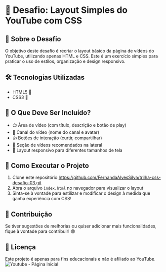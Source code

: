 # 🎯 Desafio: Layout Simples do YouTube com CSS

## 📌 Sobre o Desafio
O objetivo deste desafio é recriar o layout básico da página de vídeos do YouTube, utilizando apenas HTML e CSS. Este é um exercício simples para praticar o uso de estilos, organização e design responsivo.

## 🛠 Tecnologias Utilizadas
- HTML5 📄
- CSS3 🎨

## 📌 O Que Deve Ser Incluído?
- 📺 Área de vídeo (com título, descrição e botão de play)
- 👤 Canal do vídeo (nome do canal e avatar)
- 👍 Botões de interação (curtir, compartilhar)
- 📜 Seção de vídeos recomendados na lateral
- 🧭 Layout responsivo para diferentes tamanhos de tela


## 🚀 Como Executar o Projeto
1. Clone este repositório  https://github.com/FernandaAlvesSilva/trilha-css-desafio-03.git
2. Abra o arquivo `index.html` no navegador para visualizar o layout
3. Sinta-se à vontade para estilizar e modificar o design à medida que ganha experiência com CSS!

## 📢 Contribuição
Se tiver sugestões de melhorias ou quiser adicionar mais funcionalidades, fique à vontade para contribuir! 😄

## 📜 Licença
Este projeto é apenas para fins educacionais e não é afiliado ao YouTube.
![Youtube - Página Inicial](https://github.com/user-attachments/assets/dece77e0-14b1-4f4c-9c3f-de6410654a96)
